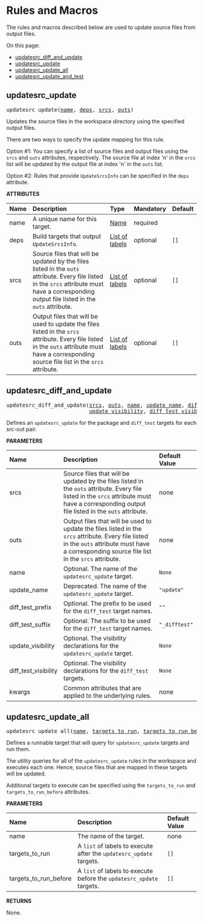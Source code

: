 <!-- Generated with Stardoc, Do Not Edit! -->
# Rules and Macros

The rules and macros described below are used to update source files
from output files.

On this page:

  * [updatesrc_diff_and_update](#updatesrc_diff_and_update)
  * [updatesrc_update](#updatesrc_update)
  * [updatesrc_update_all](#updatesrc_update_all)
  * [updatesrc_update_and_test](#updatesrc_update_and_test)


<a id="updatesrc_update"></a>

## updatesrc_update

<pre>
updatesrc_update(<a href="#updatesrc_update-name">name</a>, <a href="#updatesrc_update-deps">deps</a>, <a href="#updatesrc_update-srcs">srcs</a>, <a href="#updatesrc_update-outs">outs</a>)
</pre>

Updates the source files in the workspace directory using the specified output files.

There are two ways to specify the update mapping for this rule.

Option #1: You can specify a list of source files and output files using the `srcs` and `outs` attributes, respectively. The source file at index 'n' in the `srcs` list will be updated by the output file at index 'n' in the `outs` list.

Option #2: Rules that provide `UpdateSrcsInfo` can be specified in the `deps` attribute.

**ATTRIBUTES**


| Name  | Description | Type | Mandatory | Default |
| :------------- | :------------- | :------------- | :------------- | :------------- |
| <a id="updatesrc_update-name"></a>name |  A unique name for this target.   | <a href="https://bazel.build/concepts/labels#target-names">Name</a> | required |  |
| <a id="updatesrc_update-deps"></a>deps |  Build targets that output `UpdateSrcsInfo`.   | <a href="https://bazel.build/concepts/labels">List of labels</a> | optional |  `[]`  |
| <a id="updatesrc_update-srcs"></a>srcs |  Source files that will be updated by the files listed in the `outs` attribute. Every file listed in the `srcs` attribute must have a corresponding output file listed in the `outs` attribute.   | <a href="https://bazel.build/concepts/labels">List of labels</a> | optional |  `[]`  |
| <a id="updatesrc_update-outs"></a>outs |  Output files that will be used to update the files listed in the `srcs` attribute. Every file listed in the `outs` attribute must have a corresponding source file list in the `srcs` attribute.   | <a href="https://bazel.build/concepts/labels">List of labels</a> | optional |  `[]`  |


<a id="updatesrc_diff_and_update"></a>

## updatesrc_diff_and_update

<pre>
updatesrc_diff_and_update(<a href="#updatesrc_diff_and_update-srcs">srcs</a>, <a href="#updatesrc_diff_and_update-outs">outs</a>, <a href="#updatesrc_diff_and_update-name">name</a>, <a href="#updatesrc_diff_and_update-update_name">update_name</a>, <a href="#updatesrc_diff_and_update-diff_test_prefix">diff_test_prefix</a>, <a href="#updatesrc_diff_and_update-diff_test_suffix">diff_test_suffix</a>,
                          <a href="#updatesrc_diff_and_update-update_visibility">update_visibility</a>, <a href="#updatesrc_diff_and_update-diff_test_visibility">diff_test_visibility</a>, <a href="#updatesrc_diff_and_update-kwargs">kwargs</a>)
</pre>

Defines an `updatesrc_update` for the package and `diff_test` targets for each src-out pair.

**PARAMETERS**


| Name  | Description | Default Value |
| :------------- | :------------- | :------------- |
| <a id="updatesrc_diff_and_update-srcs"></a>srcs |  Source files that will be updated by the files listed in the `outs` attribute.  Every file listed in the `srcs` attribute must have a corresponding output file listed in the `outs` attribute.   |  none |
| <a id="updatesrc_diff_and_update-outs"></a>outs |  Output files that will be used to update the files listed in the `srcs` attribute. Every file listed in the `outs` attribute must have a corresponding source file list in the `srcs` attribute.   |  none |
| <a id="updatesrc_diff_and_update-name"></a>name |  Optional. The name of the `updatesrc_update` target.   |  `None` |
| <a id="updatesrc_diff_and_update-update_name"></a>update_name |  Deprecated. The name of the `updatesrc_update` target.   |  `"update"` |
| <a id="updatesrc_diff_and_update-diff_test_prefix"></a>diff_test_prefix |  Optional. The prefix to be used for the `diff_test` target names.   |  `""` |
| <a id="updatesrc_diff_and_update-diff_test_suffix"></a>diff_test_suffix |  Optional. The suffix to be used for the `diff_test` target names.   |  `"_difftest"` |
| <a id="updatesrc_diff_and_update-update_visibility"></a>update_visibility |  Optional. The visibility declarations for the `updatesrc_update` target.   |  `None` |
| <a id="updatesrc_diff_and_update-diff_test_visibility"></a>diff_test_visibility |  Optional. The visibility declarations for the `diff_test` targets.   |  `None` |
| <a id="updatesrc_diff_and_update-kwargs"></a>kwargs |  Common attributes that are applied to the underlying rules.   |  none |


<a id="updatesrc_update_all"></a>

## updatesrc_update_all

<pre>
updatesrc_update_all(<a href="#updatesrc_update_all-name">name</a>, <a href="#updatesrc_update_all-targets_to_run">targets_to_run</a>, <a href="#updatesrc_update_all-targets_to_run_before">targets_to_run_before</a>)
</pre>

Defines a runnable target that will query for `updatesrc_update` targets and run them.

The utility queries for all of the `updatesrc_update` rules in the
workspace and executes each one. Hence, source files that are mapped
in these targets will be updated.

Additional targets to execute can be specified using the `targets_to_run`
and `targets_to_run_before` attributes.


**PARAMETERS**


| Name  | Description | Default Value |
| :------------- | :------------- | :------------- |
| <a id="updatesrc_update_all-name"></a>name |  The name of the target.   |  none |
| <a id="updatesrc_update_all-targets_to_run"></a>targets_to_run |  A `list` of labels to execute after the `updatesrc_update` targets.   |  `[]` |
| <a id="updatesrc_update_all-targets_to_run_before"></a>targets_to_run_before |  A `list` of labels to execute before the `updatesrc_update` targets.   |  `[]` |

**RETURNS**

None.


